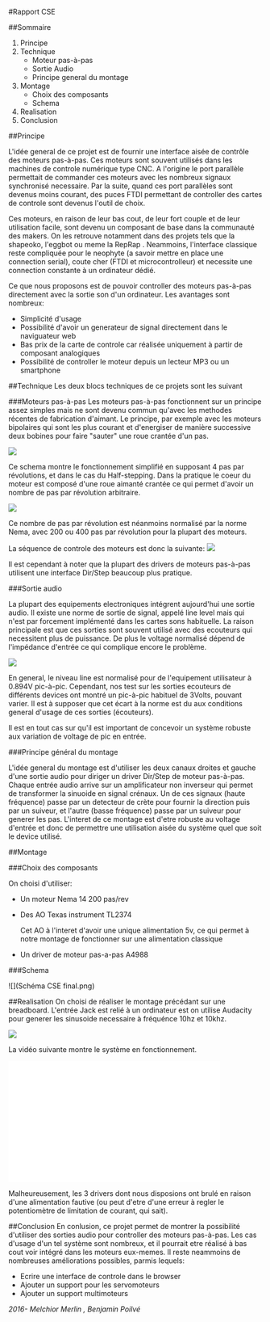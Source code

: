 #Rapport CSE

##Sommaire
1. Principe
2. Technique
	* Moteur pas-à-pas
	* Sortie Audio
	* Principe general du montage
3. Montage
	* Choix des composants
	* Schema
4. Realisation
5. Conclusion

##Principe

L'idée general de ce projet est de fournir une interface aisée de contrôle des moteurs pas-à-pas. Ces moteurs sont souvent utilisés dans les machines de controle numérique type CNC. A l'origine le port parallèle permettait de commander ces moteurs avec les nombreux signaux synchronisé necessaire. Par la suite, quand ces port parallèles sont devenus moins courant, des puces FTDI permettant de controller des cartes de controle sont devenus l'outil de choix. 

Ces moteurs, en raison de leur bas cout, de leur fort couple et de leur utilisation facile, sont devenu un composant de base dans la communauté des makers. On les retrouve notamment dans des projets tels que la shapeoko, l'eggbot ou meme la RepRap . Neammoins, l'interface classique reste compliquée pour le neophyte (a savoir mettre en place une connection serial), coute cher (FTDI et microcontrolleur) et necessite une connection constante à un ordinateur dédié. 

Ce que nous proposons est de pouvoir controller des moteurs pas-à-pas directement avec la sortie son d'un ordinateur. Les avantages sont nombreux:

* Simplicité d'usage
* Possibilité d'avoir un generateur de signal directement dans le naviguateur web
* Bas prix de la carte de controle car réalisée uniquement à partir de composant analogiques
* Possibilité de controller le moteur depuis un lecteur MP3 ou un smartphone


##Technique
Les deux blocs techniques de ce projets sont les suivant

###Moteurs pas-à-pas
Les moteurs pas-à-pas fonctionnent sur un principe assez simples mais ne sont devenu commun qu'avec les methodes récentes de fabrication d'aimant. Le principe, par exemple avec les moteurs bipolaires qui sont les plus courant et d'energiser de manière successive deux bobines pour faire "sauter" une roue crantée d'un pas. 

![](step.gif)

Ce schema montre le fonctionnement simplifié en supposant 4 pas par révolutions, et dans le cas du Half-stepping. Dans la pratique le coeur du moteur est composé d'une roue aimanté crantée ce qui permet d'avoir un nombre de pas par révolution arbitraire. 

![](stator.jpg)

Ce nombre de pas par révolution est néanmoins normalisé par la norme Nema, avec 200 ou 400 pas par révolution pour la plupart des moteurs. 

La séquence de controle des moteurs est donc la suivante:
![](sequence.jpg)

Il est cependant à noter que la plupart des drivers de moteurs pas-à-pas utilisent une interface Dir/Step beaucoup plus pratique.

###Sortie audio

La plupart des equipements electroniques intégrent aujourd'hui une sortie audio. Il existe une norme de sortie de signal, appelé line level mais qui n'est par forcement implémenté dans les cartes sons habituelle. La raison principale est que ces sorties sont souvent utilisé avec des ecouteurs qui necessitent plus de puissance. De plus le voltage normalisé dépend de l'impédance d'entrée ce qui complique encore le problème. 

![](line.png)
 
En general, le niveau line est normalisé pour de l'equipement utilisateur à 0.894V pic-à-pic. Cependant, nos test sur les sorties ecouteurs de différents devices ont montré un pic-à-pic habituel de 3Volts, pouvant varier.
Il est à supposer que cet écart à la norme est du aux conditions general d'usage de ces sorties (écouteurs).

Il est en tout cas sur qu'il est important de concevoir un système robuste aux variation de voltage de pic en entrée.

###Principe général du montage

L'idée general du montage est d'utiliser les deux canaux droites et gauche d'une sortie audio pour diriger un driver Dir/Step de moteur pas-à-pas. Chaque entrée audio arrive sur un amplificateur non inverseur qui permet de transformer la sinuoide en signal crénaux. Un de ces signaux (haute fréquence) passe par un detecteur de crète pour fournir la direction puis par un suiveur, et l'autre (basse fréquence) passe par un suiveur pour generer les pas. L'interet de ce montage est d'etre robuste au voltage d'entrée et donc de permettre une utilisation aisée du système quel que soit le device utilisé. 


##Montage

###Choix des composants

On choisi d'utiliser:

* Un moteur Nema 14 200 pas/rev
* Des AO Texas instrument TL2374

	Cet AO à l'interet d'avoir une unique alimentation 5v, ce qui permet à notre montage de fonctionner sur une alimentation classique
	
* Un driver de moteur pas-a-pas A4988

###Schema

![](Schéma CSE final.png)


##Realisation
On choisi de réaliser le montage précédant sur une breadboard. L'entrée Jack est relié à un ordinateur est on utilise Audacity pour generer les sinusoide necessaire à fréquénce 10hz et 10khz. 

![](auda.png)

La vidéo suivante montre le système en fonctionnement. 



<embed type="video/mp4" src="CSE video.m4v" width="420" height="240">


Malheureusement, les 3 drivers dont nous disposions ont brulé en raison d'une alimentation fautive (ou peut d'etre d'une erreur à regler le potentiomètre de limitation de courant, qui sait).

##Conclusion
En conlusion, ce projet permet de montrer la possibilité d'utiliser des sorties audio pour controller des moteurs pas-à-pas. Les cas d'usage d'un tel système sont nombreux, et il pourrait etre réalisé à bas cout voir intégré dans les moteurs eux-memes. Il reste neammoins de nombreuses améliorations possibles, parmis lequels:

 * Ecrire une interface de controle dans le browser
 * Ajouter un support pour les servomoteurs
 * Ajouter un support multimoteurs
 
 
 
*2016- Melchior Merlin , Benjamin Poilvé*
